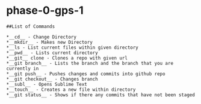 # phase-0-gps-1
    ##List of Commands

    *__cd__ - Change Directory
    *__mkdir__ - Makes new Directory 
    *__ls - List current files within given directory
    *__pwd__ - Lists current directory 
    *__git__ clone - Clones a repo with given url 
    *__git branch__ - Lists the branch and the branch that you are currently in
    *__git push__ - Pushes changes and commits into github repo
    *__git checkout__ - Changes branch 
    *__subl__ - Opens Sublime Text 
    *__touch__ - Creates a new file within directory 
    *__git status__ - Shows if there any commits that have not been staged 

 